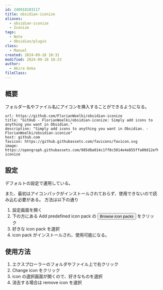 ```yaml
---
id: 240918103117
title: obsidian-iconize
aliases:
  - obsidian-iconize
  - Iconize
tags:
  - Note
  - Obsidian/plugin
class:
  - Manual
created: 2024-09-18 10:31
modified: 2024-09-18 10:33
author:
  - Akira Ooka
fileClass: 
---
```

## 概要
フォルダー名やファイル名にアイコンを挿入することができるようになる。

```cardlink
url: https://github.com/FlorianWoelki/obsidian-iconize
title: "GitHub - FlorianWoelki/obsidian-iconize: Simply add icons to anything you want in Obsidian."
description: "Simply add icons to anything you want in Obsidian. - FlorianWoelki/obsidian-iconize"
host: github.com
favicon: https://github.githubassets.com/favicons/favicon.svg
image: https://opengraph.githubassets.com/985d8a014c1ff8c5014e4e855ffa00d12ef62dfe6bd0097604db2f56ffa70943/FlorianWoelki/obsidian-iconize
```

## 設定
デフォルトの設定で運用している。

また、最初はアイコンパックがインストールされておらず、使用できないので読み込む必要がある。
方法は以下の通り
1. 設定画面を開く
2. 下の方にある Add predefined icon pack の <button>Browse icon packs</button> をクリック
3. 好きな icon pack を選択
4. icon pack がインストールされ、使用可能になる。

## 使用方法
1. エクスプローラーのフォルダやファイル上で右クリック
2. Change icon をクリック
3. icon の選択画面が開くので、好きなものを選択
4. 消去する場合は remove icon を選択
